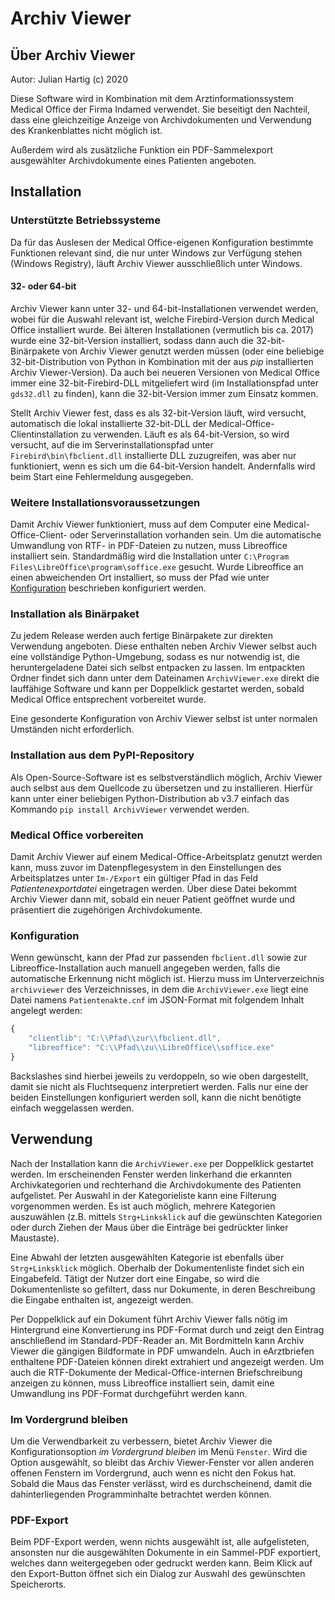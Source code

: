 # Archiv Viewer

## Über Archiv Viewer

Autor: Julian Hartig (c) 2020

Diese Software wird in Kombination mit dem Arztinformationssystem Medical Office der Firma Indamed verwendet. Sie beseitigt den Nachteil,
dass eine gleichzeitige Anzeige von Archivdokumenten und Verwendung des Krankenblattes nicht möglich ist.

Außerdem wird als zusätzliche Funktion ein PDF-Sammelexport ausgewählter Archivdokumente eines Patienten angeboten.

## Installation
### Unterstützte Betriebssysteme

Da für das Auslesen der Medical Office-eigenen Konfiguration bestimmte Funktionen relevant sind, die nur unter Windows zur Verfügung stehen (Windows Registry),
läuft Archiv Viewer ausschließlich unter Windows.

#### 32- oder 64-bit

Archiv Viewer kann unter 32- und 64-bit-Installationen verwendet werden, wobei für die Auswahl relevant ist, welche Firebird-Version durch Medical Office installiert wurde.
Bei älteren Installationen (vermutlich bis ca. 2017) wurde eine 32-bit-Version installiert, sodass dann auch die 32-bit-Binärpakete von Archiv Viewer genutzt werden müssen
(oder eine beliebige 32-bit-Distribution von Python in Kombination mit der aus *pip* installierten Archiv Viewer-Version).
Da auch bei neueren Versionen von Medical Office immer eine 32-bit-Firebird-DLL mitgeliefert wird (im Installationspfad unter `gds32.dll` zu finden), kann die 32-bit-Version
immer zum Einsatz kommen.

Stellt Archiv Viewer fest, dass es als 32-bit-Version läuft, wird versucht, automatisch die lokal installierte 32-bit-DLL der Medical-Office-Clientinstallation zu verwenden.
Läuft es als 64-bit-Version, so wird versucht, auf die im Serverinstallationspfad unter `Firebird\bin\fbclient.dll` installierte DLL zuzugreifen, was aber nur funktioniert,
wenn es sich um die 64-bit-Version handelt. Andernfalls wird beim Start eine Fehlermeldung ausgegeben.

### Weitere Installationsvoraussetzungen

Damit Archiv Viewer funktioniert, muss auf dem Computer eine Medical-Office-Client- oder Serverinstallation vorhanden sein. Um die automatische Umwandlung von RTF- in PDF-Dateien zu nutzen,
muss Libreoffice installiert sein. Standardmäßig wird die Installation unter `C:\Program Files\LibreOffice\program\soffice.exe` gesucht. Wurde Libreoffice an einen abweichenden Ort installiert,
so muss der Pfad wie unter [Konfiguration](#Konfiguration) beschrieben konfiguriert werden.

### Installation als Binärpaket

Zu jedem Release werden auch fertige Binärpakete zur direkten Verwendung angeboten. Diese enthalten neben Archiv Viewer selbst auch eine vollständige Python-Umgebung, sodass
es nur notwendig ist, die heruntergeladene Datei sich selbst entpacken zu lassen. Im entpackten Ordner findet sich dann unter dem Dateinamen `ArchivViewer.exe` direkt die lauffähige
Software und kann per Doppelklick gestartet werden, sobald Medical Office entsprechent vorbereitet wurde.

Eine gesonderte Konfiguration von Archiv Viewer selbst ist unter normalen Umständen nicht erforderlich.

### Installation aus dem PyPI-Repository

Als Open-Source-Software ist es selbstverständlich möglich, Archiv Viewer auch selbst aus dem Quellcode zu übersetzen und zu installieren. Hierfür kann unter einer beliebigen Python-Distribution
ab v3.7 einfach das Kommando `pip install ArchivViewer` verwendet werden.

### Medical Office vorbereiten

Damit Archiv Viewer auf einem Medical-Office-Arbeitsplatz genutzt werden kann, muss zuvor im Datenpflegesystem in den Einstellungen des Arbeitsplatzes unter `Im-/Export` ein gültiger Pfad in das Feld *Patientenexportdatei*
eingetragen werden. Über diese Datei bekommt Archiv Viewer dann mit, sobald ein neuer Patient geöffnet wurde und präsentiert die zugehörigen Archivdokumente.

### Konfiguration

Wenn gewünscht, kann der Pfad zur passenden `fbclient.dll` sowie zur Libreoffice-Installation auch manuell angegeben werden, falls die automatische Erkennung nicht möglich ist. Hierzu muss im Unterverzeichnis `archivviewer` des Verzeichnisses, in dem die `ArchivViewer.exe`
liegt eine Datei namens `Patientenakte.cnf` im JSON-Format mit folgendem Inhalt angelegt werden:

```javascript
{
    "clientlib": "C:\\Pfad\\zur\\fbclient.dll",
    "libreoffice": "C:\\Pfad\\zu\\LibreOffice\\soffice.exe"
}
```

Backslashes sind hierbei jeweils zu verdoppeln, so wie oben dargestellt, damit sie nicht als Fluchtsequenz interpretiert werden. Falls nur eine der beiden Einstellungen konfiguriert werden soll, kann die nicht benötigte einfach weggelassen werden.

## Verwendung

Nach der Installation kann die `ArchivViewer.exe` per Doppelklick gestartet werden. Im erscheinenden Fenster werden linkerhand die erkannten Archivkategorien und rechterhand die Archivdokumente des Patienten aufgelistet.
Per Auswahl in der Kategorieliste kann eine Filterung vorgenommen werden. Es ist auch möglich, mehrere Kategorien auszuwählen (z.B. mittels `Strg+Linksklick` auf die gewünschten Kategorien oder durch Ziehen der Maus über die Einträge bei
gedrückter linker Maustaste).

Eine Abwahl der letzten ausgewählten Kategorie ist ebenfalls über `Strg+Linksklick` möglich.
Oberhalb der Dokumentenliste findet sich ein Eingabefeld. Tätigt der Nutzer dort eine Eingabe, so wird die Dokumentenliste so gefiltert, dass nur Dokumente, in deren Beschreibung die Eingabe enthalten ist, angezeigt werden.

Per Doppelklick auf ein Dokument führt Archiv Viewer falls nötig im Hintergrund eine Konvertierung ins PDF-Format durch und zeigt den Eintrag anschließend im Standard-PDF-Reader an. Mit Bordmitteln kann Archiv Viewer die gängigen
Bildformate in PDF umwandeln. Auch in eArztbriefen enthaltene PDF-Dateien können direkt extrahiert und angezeigt werden. Um auch die RTF-Dokumente der Medical-Office-internen Briefschreibung anzeigen zu können, muss Libreoffice installiert sein,
damit eine Umwandlung ins PDF-Format durchgeführt werden kann.

### Im Vordergrund bleiben

Um die Verwendbarkeit zu verbessern, bietet Archiv Viewer die Konfigurationsoption *im Vordergrund bleiben* im Menü `Fenster`. Wird die Option ausgewählt, so bleibt das Archiv Viewer-Fenster vor allen anderen offenen Fenstern im Vordergrund,
auch wenn es nicht den Fokus hat. Sobald die Maus das Fenster verlässt, wird es durchscheinend, damit die dahinterliegenden Programminhalte betrachtet werden können.

### PDF-Export

Beim PDF-Export werden, wenn nichts ausgewählt ist, alle aufgelisteten, ansonsten nur die ausgewählten Dokumente in ein Sammel-PDF exportiert, welches dann weitergegeben
oder gedruckt werden kann. Beim Klick auf den Export-Button öffnet sich ein Dialog zur Auswahl des gewünschten Speicherorts.
